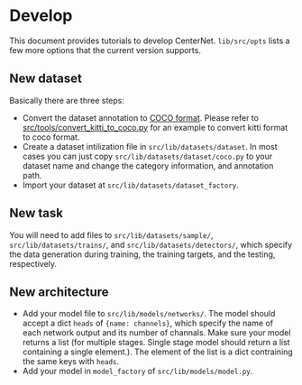 # Develop

This document provides tutorials to develop CenterNet. `lib/src/opts` lists a few more options that the current version supports.

## New dataset
Basically there are three steps:

- Convert the dataset annotation to [COCO format](http://cocodataset.org/#format-data). Please refer to [src/tools/convert_kitti_to_coco.py](../tools/convert_kitti_to_coco.py) for an example to convert kitti format to coco format.
- Create a dataset intilization file in `src/lib/datasets/dataset`. In most cases you can just copy `src/lib/datasets/dataset/coco.py` to your dataset name and change the category information, and annotation path.
- Import your dataset at `src/lib/datasets/dataset_factory`.

## New task

You will need to add files to `src/lib/datasets/sample/`, `src/lib/datasets/trains/`, and `src/lib/datasets/detectors/`, which specify the data generation during training, the training targets, and the testing, respectively.

## New architecture

- Add your model file to `src/lib/models/networks/`. The model should accept a dict `heads` of `{name: channels}`, which specify the name of each network output and its number of channals. Make sure your model returns a list (for multiple stages. Single stage model should return a list containing a single element.). The element of the list is a dict contraining the same keys with `heads`.
- Add your model in `model_factory` of `src/lib/models/model.py`.